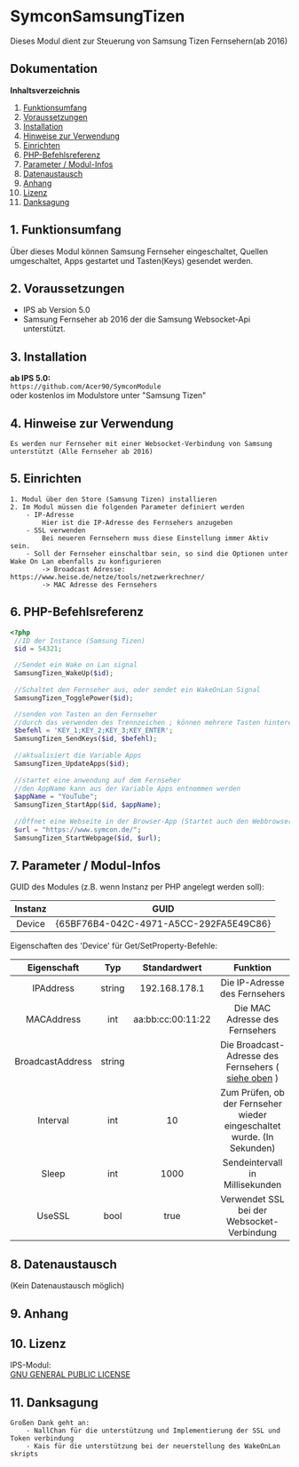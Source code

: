 # SymconSamsungTizen

Dieses Modul dient zur Steuerung von Samsung Tizen Fernsehern(ab 2016)

## Dokumentation

**Inhaltsverzeichnis**

1. [Funktionsumfang](#1-funktionsumfang)
2. [Voraussetzungen](#2-voraussetzungen)
3. [Installation](#3-installation)
4. [Hinweise zur Verwendung](#4-hinweise-zur-verwendung)
5. [Einrichten](#5-einrichten)
6. [PHP-Befehlsreferenz](#6-php-befehlsreferenz)
7. [Parameter / Modul-Infos](#7-parameter--modul-infos)
8. [Datenaustausch](#8-datenaustausch)
9. [Anhang](#9-anhang)
10. [Lizenz](#10-lizenz)
11. [Danksagung](#11-Danksagung)

## 1. Funktionsumfang

  Über dieses Modul können Samsung Fernseher eingeschaltet, Quellen umgeschaltet, Apps gestartet und Tasten(Keys) gesendet werden.

## 2. Voraussetzungen

  - IPS ab Version 5.0  
  - Samsung Fernseher ab 2016 der die Samsung Websocket-Api unterstützt.
 
## 3. Installation

   **ab IPS 5.0:**  
       `https://github.com/Acer90/SymconModule`  
        oder kostenlos im Modulstore unter "Samsung Tizen"

## 4. Hinweise zur Verwendung

    Es werden nur Fernseher mit einer Websocket-Verbindung von Samsung unterstützt (Alle Fernseher ab 2016)

## 5. Einrichten 
    
    1. Modul über den Store (Samsung Tizen) installieren
    2. Im Modul müssen die folgenden Parameter definiert werden
        - IP-Adresse
            Hier ist die IP-Adresse des Fernsehers anzugeben
        - SSL verwenden
            Bei neueren Fernsehern muss diese Einstellung immer Aktiv sein.
        - Soll der Fernseher einschaltbar sein, so sind die Optionen unter Wake On Lan ebenfalls zu konfigurieren
            -> Broadcast Adresse: https://www.heise.de/netze/tools/netzwerkrechner/
            -> MAC Adresse des Fernsehers

## 6. PHP-Befehlsreferenz

<!-- language: php -->
 ```php
 <?php
  //ID der Instance (Samsung Tizen)
  $id = 54321;

  //Sendet ein Wake on Lan signal
  SamsungTizen_WakeUp($id);
  
  //Schaltet den Fernseher aus, oder sendet ein WakeOnLan Signal
  SamsungTizen_TogglePower($id);

  //senden von Tasten an den Fernseher
  //durch das verwenden des Trennzeichen ; können mehrere Tasten hintereinander gesendet werden, dafür wird das Sende-intervall verwendet
  $befehl = 'KEY_1;KEY_2;KEY_3;KEY_ENTER';
  SamsungTizen_SendKeys($id, $befehl);
  
  //aktualisiert die Variable Apps
  SamsungTizen_UpdateApps($id);
  
  //startet eine anwendung auf dem Fernseher
  //den AppName kann aus der Variable Apps entnommen werden
  $appName = "YouTube";
  SamsungTizen_StartApp($id, $appName);
  
  //Öffnet eine Webseite in der Browser-App (Startet auch den Webbrowser, wenn dieser noch nicht gestartet ist)
  $url = "https://www.symcon.de/";
  SamsungTizen_StartWebpage($id, $url);
```

## 7. Parameter / Modul-Infos

GUID des Modules (z.B. wenn Instanz per PHP angelegt werden soll):  

| Instanz          | GUID                                   |
| :--------------: | :------------------------------------: |
| Device  | {65BF76B4-042C-4971-A5CC-292FA5E49C86} |

Eigenschaften des 'Device' für Get/SetProperty-Befehle:  

|   Eigenschaft    |  Typ   |   Standardwert    |                                Funktion                                |
|:----------------:|:------:|:-----------------:|:----------------------------------------------------------------------:|
|    IPAddress     | string |   192.168.178.1   |                     Die IP-Adresse des Fernsehers                      |
|    MACAddress    |  int   | aa:bb:cc:00:11:22 |                     Die MAC Adresse des Fernsehers                     |
| BroadcastAddress | string |                   |  Die Broadcast-Adresse des Fernsehers ( [siehe oben](#5-einrichten) )  |
|     Interval     |  int   |        10         | Zum Prüfen, ob der Fernseher wieder eingeschaltet wurde. (In Sekunden) |
|      Sleep       |  int   |       1000        |                    Sendeintervall in Millisekunden                     |
|      UseSSL      |  bool  |       true        |               Verwendet SSL bei der Websocket-Verbindung               |

## 8. Datenaustausch

 (Kein Datenaustausch möglich)

## 9. Anhang

## 10. Lizenz

  IPS-Modul:  
  [GNU GENERAL PUBLIC LICENSE](http://www.gnu.org/licenses/)  

## 11. Danksagung
    Großen Dank geht an:
        - NallChan für die unterstützung und Implementierung der SSL und Token verbindung
        - Kais für die unterstützung bei der neuerstellung des WakeOnLan skripts
    